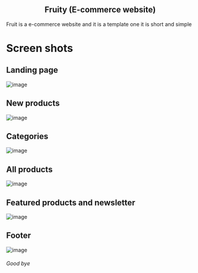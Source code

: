 <h2 align="center">Fruity (E-commerce website)</h2>

Fruit is a e-commerce website and it is a template one it is short and simple

# Screen shots
## Landing page
![image](https://github.com/user-attachments/assets/ae5f6c08-7e85-47e6-a758-71670e16b3a7)
## New products
![image](https://github.com/user-attachments/assets/3f991cfb-f5c6-4d4b-826f-c353569436e1)
## Categories
![image](https://github.com/user-attachments/assets/a3716938-e5e6-4d02-a77e-0a9d5e9c2557)
## All products
![image](https://github.com/user-attachments/assets/04502b44-f2ac-49bd-b4a7-c10b8987b79b)
## Featured products and newsletter
![image](https://github.com/user-attachments/assets/86cb4d5d-24a5-463f-ac4f-77ff2c6db293)
## Footer
![image](https://github.com/user-attachments/assets/965c10e3-1ce7-4fca-989a-0244ce834642)


###### Good bye
